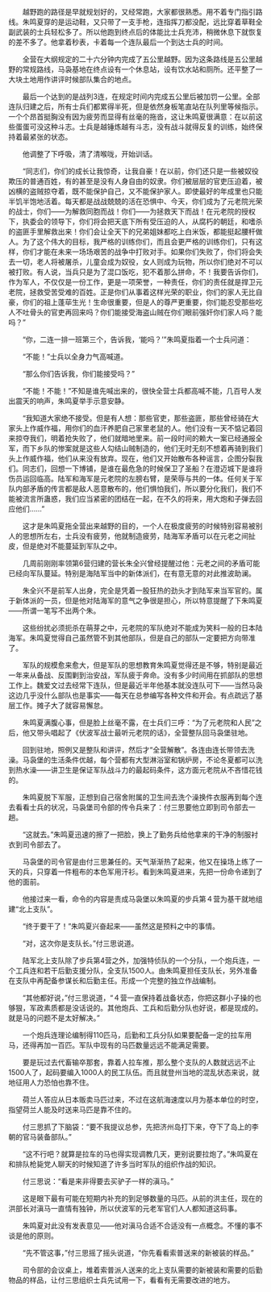 　　越野跑的路径是早就规划好的，又经常跑，大家都很熟悉。用不着专门指引路线。朱鸣夏穿的是运动鞋，又只带了一支手枪，连指挥刀都没配，远比穿着草鞋全副武装的士兵轻松多了。所以他跑到终点后的体能比士兵充沛，稍微休息下就恢复的差不多了。他拿着秒表，卡着每一个连队最后一个到达士兵的时间。

　　全营在大纲规定的二十六分钟内完成了五公里越野。因为这条路线是五公里越野的常规路线，马袅基地在终点设有一个休息站，设有饮水站和厕所。还平整了一大块土地用作讲评时候部队集合的地点。

　　最后一个达到的是战列3连，在规定时间内完成五公里后被加罚一公里。全部连队归建之后，所有士兵们都累得半死，但是依然身板笔直站在队列里等候指示。一个个昂首挺胸没有因为疲劳而显得有丝毫的拖沓，这让朱鸣夏很满意：在以前这些蛋蛋可没这种斗志。士兵是越锤炼越有斗志，没有战斗就得反复的训练，始终保持着最紧张的状态。

　　他调整了下呼吸，清了清喉咙，开始训话。

　　“同志们，你们的成长让我惊奇，让我自豪！在以前，你们还只是一些被奴役欺压的普通百姓，有的甚至是没有人身自由的奴隶。你们被层层的官吏压迫着，被凶横的盗贼掠夺着，既不能保护自己，又不能保护家人。即使最好的年成里也只能半饥半饱地活着。每天都是战战兢兢的活在恐惧中、今天，你们成为了元老院光荣的战士，你们——为解救同胞而战！你们——为拯救天下而战！在元老院的授权下，执委会的领导下，你们将会把天底下所有受压迫的人，从腐朽的朝廷，和嗜杀的盗匪手里解救出来！你们会让全天下的兄弟姐妹都吃上白米饭，都能挺起腰杆做人。为了这个伟大的目标，我严格的训练你们，而且会更严格的训练你们，只有这样，你们才能在未来一场场艰苦的战争中打败对手。如果你们失败了，你们将会失去一切，老人将被屠杀，儿童会成为奴役，女人则成为玩物，所以你们绝对不可以被打败。有人说，当兵只是为了混口饭吃，犯不着那么拼命，不！我要告诉你们，作为军人，不仅仅是一份工作，更是一项荣誉，一种责任，你们的责任就是捍卫元老院，拯救受苦受难的百姓。正是你们从事着这样光荣的职业，你们的家人无比自豪，你们的祖上蓬荜生光！生命很重要，但是人的尊严更重要，你们能忍受那些吃人不吐骨头的官吏再回来吗？你们能接受海盗山贼在你们眼前强奸你们家人吗？能吗？”

　　“你，二连一排一班第三个，告诉我，‘能吗？’”朱鸣夏指着一个士兵问道：

　　“不能！”士兵以全身力气高喊道。

　　“那么你们告诉我，你们能接受吗？”

　　“不能！不能！”不知是谁先喊出来的，很快全营士兵都高喊不能，几百号人发出震天的响声，朱鸣夏举手示意安静。

　　“我知道大家绝不接受。但是有人想：那些官吏，那些盗匪，那些曾经骑在大家头上作威作福，用你们的血汗养肥自己家里老鼠的人。他们没有一天不惦记着回来掠夺我们，明着抢失败了，他们就暗地里来。前一段时间的赖大一案已经通报全军，而下乡队的惨案就是这些人勾结山贼制造的，他们无时无刻不想着再骑到我们头上作威作福，他们从来没有放弃。现在，他们又开始散布各种谣言，企图分裂我们。同志们，回想一下博铺，是谁在最危急的时候保卫了圣船？在澄迈城下是谁将伤员运回临高。陆军和海军是元老院的左膀右臂，是荣辱与共的一体。任何关于军队内部矛盾的传言都是敌人恶意散布的，他们惧怕我们，所以要分化我们，我们不能被流言所蛊惑，我们应当紧密的团结在一起，在不久的将来，用大炮和子弹去回应他们……”

　　这才是朱鸣夏拖全营出来越野的目的，一个人在极度疲劳的时候特别容易被别人的思想所左右，士兵没有疲劳，他就制造疲劳，陆海军矛盾可以在元老之间扯皮，但是绝对不能蔓延到军队之中。

　　几周前刚刚率领第6营归建的营长朱全兴曾经提醒过他：元老之间的矛盾可能已经向军队蔓延。特别是海陆军当中的新体派们，在有意无意的对此推波助澜。

　　朱全兴不是前军人出身，完全是凭着一股狂热的劲头才到陆军来当军官的。属于新体派的一员，但是他对陆海军的意气之争很是担心，所以特意提醒了下朱鸣夏——所谓一笔写不出两个朱。

　　这些纷扰必须扼杀在萌芽之中，元老院的军队绝对不能成为笑料一般的日本陆海军。朱鸣夏觉得自己虽然管不到其他部队，但是自己的部队一定要把方向带准了。

　　军队的规模愈来愈大，但是军队的思想教育朱鸣夏觉得还是不够，特别是最近一年来从备战、反围剿到治安战，军队疲于奔命。没有多少时间用在抓部队的思想工作上。魏爱文过去经常下连队，但是最近半年他基本就没连队可下——当然马袅这边几乎没什么部队也是事实——每天在总参编写各种文件和开会。有点疏远了基层工作。摊子大了就容易懈怠。

　　朱鸣夏满腹心事，但是脸上丝毫不露，在士兵们三呼：“为了元老院和人民”之后，他又带头唱起了《伏波军战士最听元老院的话》，全营整队回马袅堡驻地。

　　回到驻地，照例又是整队和讲评，然后才“全营解散”。各连由连长带领去洗澡。马袅堡的生活条件优越，每个营都有大型淋浴室和锅炉房，不论冬夏都可以洗到热水澡——讲卫生是保证军队战斗力的最起码条件，这方面元老院从不吝惜花钱的。

　　朱鸣夏脱下军服，正想到自己宿舍附属的卫生间去洗个澡换件衣服再到每个连去看看士兵的状况，马袅堡司令部的传令兵来了：付三思要他立即到司令部去一趟。

　　“这就去。”朱鸣夏迅速的擦了一把脸，换上了勤务兵给他拿来的干净的制服衬衣到司令部去了。

　　马袅堡的司令官是由付三思兼任的。天气渐渐热了起来，他又在操场上练了一天的兵，只穿着一件粗布的本色军用汗衫。看到朱鸣夏进来，先把一份命令递到了他的面前。

　　他接过来一看，命令的内容是责成马袅堡以朱鸣夏的步兵第４营为基干就地组建“北上支队”。

　　“终于要干了！”朱鸣夏兴奋起来——虽然这是预料之中的事情。

　　“对，这次你是支队长。”付三思说道。

　　陆军北上支队除了步兵第4营之外，加强特侦队的一个分队，一个炮兵连，一个工兵连和若干后勤支援分队，全支队1500人。由朱鸣夏担任支队长，另外准备在支队中再配备参谋长和后勤主任。形成一个完整的独立作战编制。

　　“其他都好说，”付三思说道，“４营一直保持着战备状态，你把这群小子操的也够狠，军政素质都是没话说的。其他炮兵、工兵和后勤分队也好说，都是现成的。就是马的问题不是太好解决。”

　　一个炮兵连理论编制得110匹马，后勤和工兵分队如果要配备一定的拉车用马，还得再加一百匹。军队中现有的马匹数量远远不能满足需要。

　　要是玩过去代畜输卒那套，靠着人拉车推，那么整个支队的人数就远远不止1500人了，起码要编入1000人的民工队伍。而且就登州当地的混乱状态来说，就地征用人力恐怕也靠不住。

　　荷兰人答应从日本贩卖马匹过来，不过在这航海速度以月为基本单位的时空，指望荷兰人能及时送来马匹是靠不住的。

　　付三思抓了下脑袋：“要不我提议总参，先把济州岛打下来，夺下了岛上的李朝的官马装备部队。”

　　“这不行吧？就算是拉车的马也得实现调教几天，更别说要拉炮了。”朱鸣夏在和排队枪毙党人聊天的时候知道了许多当时军队的组织作战的知识。

　　付三思说：“看是来非得要去买驴子一样的滇马。”

　　这是眼下最有可能在短期内补充的到足够数量的马匹。从前的洪主任，现在的洪部长对滇马一直情有独钟，所以伏波军的元老军官们人人都知道这码事。

　　朱鸣夏对此没有发表意见——他对滇马合适不合适没有一点概念。不懂的事不谈是他的原则。

　　“先不管这事，”付三思摇了摇头说道，“你先看看索普送来的新被装的样品。”

　　司令部的会议桌上，堆着索普派人送来的北上支队需要的新被装和需要的后勤物品的样品，让付三思组织士兵先试用一下，看看有无需要改进的地方。
